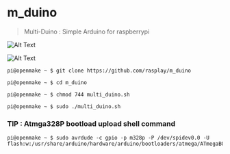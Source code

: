 m_duino
=======

> Multi-Duino : Simple Arduino for raspberrypi

![Alt Text](http://www.rasplay.org/wp-content/uploads/piduino2.jpg)

![Alt Text](http://www.rasplay.org/wp-content/uploads/sok4JcHLQVVW0TyxF5_GZJg.png)

```
pi@openmake ~ $ git clone https://github.com/rasplay/m_duino
```
```
pi@openmake ~ $ cd m_duino
```
```
pi@openmake ~ $ chmod 744 multi_duino.sh
```
```
pi@openmake ~ $ sudo ./multi_duino.sh
```

### TIP : Atmga328P bootload upload shell command

```
pi@openmake ~ $ sudo avrdude -c gpio -p m328p -P /dev/spidev0.0 -U flash:w:/usr/share/arduino/hardware/arduino/bootloaders/atmega/ATmegaBOOT_168_atmega328.hex
```
